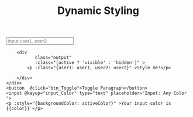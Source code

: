 <!DOCTYPE html>
<html lang="en">
<head>
    <meta charset="UTF-8">
    <meta http-equiv="X-UA-Compatible" content="IE=edge">
    <meta name="viewport" content="width=device-width, initial-scale=1.0">
    <link href="dynamic.css" rel="stylesheet" type="text/css">
    <script src="https://unpkg.com/vue@3.0.2"></script>
    <script src="https://cdn.jsdelivr.net/npm/vue@2.6.14/dist/vue.js"></script>
    <script src="https://cdn.jsdelivr.net/npm/vue@2.6.14"></script>
    <script src="dynamic.js" defer ></script>
    <title>DYNAMIC BINDING</title>
</head>
<body>
   
  <header class="content">
    <h1>Dynamic Styling</h1>
   
</header>

<section class="content" id="my_app">
    <div class="input-field">
        <input 
              @input="user_input" 
              type="text" 
              v-model="user" 
              placeholder="Input:user1, user2">

        <div 
               class="output" 
               :class="[active ? 'visible' : 'hidden']" >
            <p :class="{user1: user1, user2: user2}" >Style me!</p>
            
        </div>
    </div>
    <button  @click="btn_Toggle">Toggle Paragraph</button>
    <input @keyup="input_Color" type="text" placeholder="Input: Any Color ">
    <p :style="{backgroundColor: activeColor}" >Your input color is {{color}} </p>
</section>
</body>
</html>
